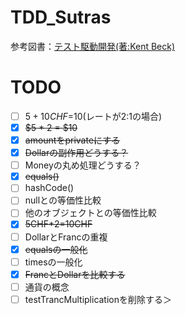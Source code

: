 # TDD_Sutras
参考図書：[テスト駆動開発(著:Kent Beck)](https://www.amazon.co.jp/%E3%83%86%E3%82%B9%E3%83%88%E9%A7%86%E5%8B%95%E9%96%8B%E7%99%BA-Kent-Beck/dp/4274217884)

# TODO
- [ ] $5+10CHF=$10(レートが2:1の場合)
- [x] ~~$5 * 2 = $10~~
- [x] ~~amountをprivateにする~~
- [x] ~~Dollarの副作用どうする？~~
- [ ] Moneyの丸め処理どうする？
- [x] ~~equals()~~
- [ ] hashCode()
- [ ] nullとの等価性比較
- [ ] 他のオブジェクトとの等価性比較 
- [x] ~~5CHF*2=10CHF~~
- [ ] DollarとFrancの重複
- [x] ~~equalsの一般化~~
- [ ] timesの一般化
- [x] ~~FrancとDollarを比較する~~
- [ ] 通貨の概念 
- [ ] testTrancMultiplicationを削除する＞ 